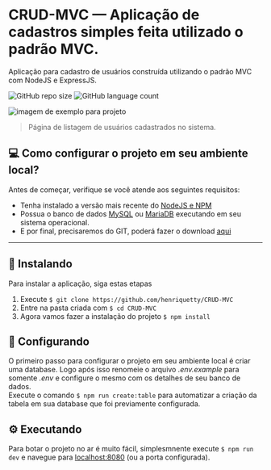 # CRUD-MVC — Aplicação de cadastros simples feita utilizado o padrão MVC.

Aplicação para cadastro de usuários construída utilizando o padrão MVC com NodeJS e ExpressJS.

![GitHub repo size](https://img.shields.io/github/repo-size/henriquetty/CRUD-MVC)
![GitHub language count](https://img.shields.io/github/languages/count/henriquetty/CRUD-MVC)

<img src="https://i.imgur.com/GWgL3Cg.png" alt="imagem de exemplo para projeto">

> Página de listagem de usuários cadastrados no sistema.

## 💻 Como configurar o projeto em seu ambiente local?

Antes de começar, verifique se você atende aos seguintes requisitos:
* Tenha instalado a versão mais recente do <a href="https://nodejs.org/en/" target="_blank">NodeJS e NPM</a>
* Possua o banco de dados [MySQL](https://www.mysql.com/) ou [MariaDB](https://mariadb.org/) executando em seu sistema operacional.
* E por final, precisaremos do GIT, poderá fazer o download [aqui](https://git-scm.com/)
---

## 🚀 Instalando

Para instalar a aplicação, siga estas etapas

1. Execute `$ git clone https://github.com/henriquetty/CRUD-MVC`
2. Entre na pasta criada com `$ cd CRUD-MVC`
3. Agora vamos fazer a instalação do projeto `$ npm install`

## 🔧 Configurando
O primeiro passo para configurar o projeto em seu ambiente local é criar uma database.
Logo após isso renomeie o arquivo *.env.example* para somente *.env* e configure o mesmo com os detalhes de seu banco de dados. </br>
Execute o comando `$ npm run create:table` para automatizar a criação da tabela em sua database que foi previamente configurada.

## ⚙ Executando
Para botar o projeto no ar é muito fácil, simplesmnente execute `$ npm run dev` e navegue para [localhost:8080](http://localhost:8080) (ou a porta configurada).
